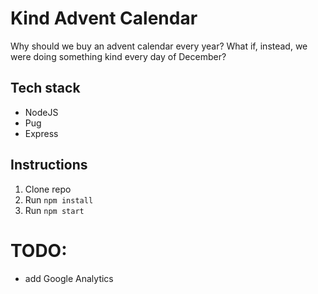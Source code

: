 # Kind Advent Calendar

Why should we buy an advent calendar every year? What if, instead, we were doing something kind every day of December?

## Tech stack

- NodeJS
- Pug
- Express

## Instructions

1. Clone repo
2. Run `npm install`
3. Run `npm start`

# TODO:

- add Google Analytics
